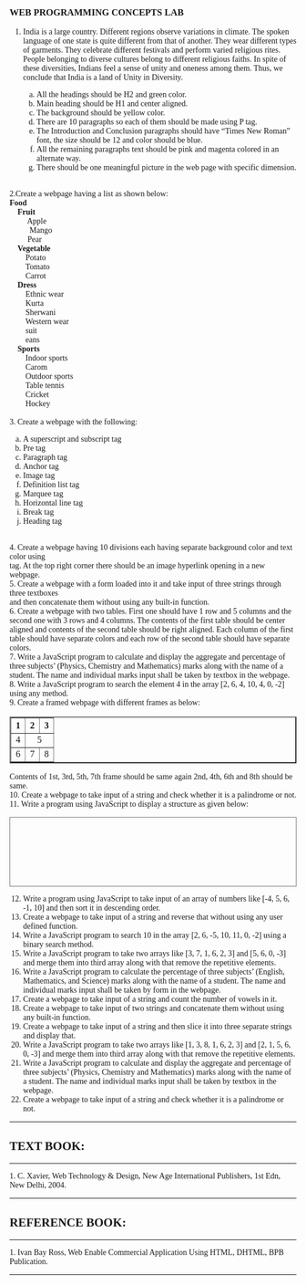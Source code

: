 ### WEB PROGRAMMING CONCEPTS LAB

<style>
    pre {
        box-sizing: border-box;
        width: 100%;
        padding: 0;
        margin: 0;
        overflow: auto;
        overflow-y: hidden;
        font-size: 12px;
        line-height: 20px;
        background: #efefef;
        border: 1px solid #777;
        background: url(lines.png) repeat 0 0;
        padding: 10px;
        color: #333;
    }
</style>
<body style="font-family:cursive">
<div>

1. India is a large country. Different regions observe variations in climate. The spoken language of one 
state is quite different from that of another. They wear different types of garments. They celebrate different 
festivals and perform varied religious rites. People belonging to diverse cultures belong to different religious 
faiths. In spite of these diversities, Indians feel a sense of unity and oneness among them. Thus, we conclude 
that India is a land of Unity in Diversity. 

    <ol type="a">
        <li>All the headings should be H2 and green color.</li>
        <li>Main heading should be H1 and center aligned.
        </li>
        <li> The background should be yellow color. </li>
        <li>There are 10 paragraphs so each of them should be made using P tag. </li>
        <li>The Introduction and Conclusion paragraphs should have “Times New Roman” font, the size should be 12 and color should be blue. </li>
        <li>All the remaining paragraphs text should be pink and magenta colored in an alternate way. </li>
        <li> There should be one meaningful picture in the web page with specific dimension.</li>
       
    </ol>
<br>
   2.Create a webpage having a list as shown below: <br>
<b>Food</b><br>
&emsp;<b>Fruit</b><br>
      &emsp;&emsp;  Apple <br>
      &emsp; &emsp; Mango <br>
     &emsp;&emsp; Pear <br>
&emsp;<b>Vegetable</b><br>
&emsp;&emsp;Potato <br>
&emsp;&emsp;Tomato  <br>
&emsp;&emsp;Carrot <br>
&emsp;<b>Dress</b><br>
&emsp;&emsp;Ethnic wear <br>
&emsp;&emsp;Kurta <br>
&emsp;&emsp;Sherwani <br>
&emsp;&emsp;Western wear<br> 
&emsp;&emsp;suit <br>
&emsp;&emsp;eans <br>
&emsp;<b>Sports</b><br>
&emsp;&emsp;Indoor sports<br>
&emsp;&emsp;Carom <br>
&emsp;&emsp;Outdoor sports<br>
&emsp;&emsp;Table tennis <br>
&emsp;&emsp;Cricket <br>
&emsp;&emsp;Hockey <br>
<br>
3. Create a webpage with the following: 
<ol type="a">
    <li>A superscript and subscript tag </li>
    <li>Pre tag</li>
    <li>Paragraph tag </li>
    <li>Anchor tag </li>
    <li>Image tag </li>
    <li>Definition list tag </li>
    <li>Marquee tag </li>
    <li> Horizontal line tag </li>
    <li>Break tag </li>
    <li>Heading tag </li>
</ol>
<br>
4. Create a webpage having 10 divisions each having separate background color and text color using <DIV> tag. At the top right corner there should be an image hyperlink opening in a new webpage. 
    <br>
5. Create a webpage with a form loaded into it and take input of three strings through three textboxes <br>
and then concatenate them without using any built-in function. <br>
6. Create a webpage with two tables. First one should have 1 row and 5 columns and the second one with 
3 rows and 4 columns. The contents of the first table should be center aligned and contents of the second table 
should be right aligned. Each column of the first table should have separate colors and each row of the second 
table should have separate colors. <br>
7. Write a JavaScript program to calculate and display the aggregate and percentage of three subjects’ 
(Physics, Chemistry and Mathematics) marks along with the name of a student. The name and individual 
marks input shall be taken by textbox in the webpage. <br>
8. Write a JavaScript program to search the element 4 in the array [2, 6, 4, 10, 4, 0, -2] using any method.<br> 
9. Create a framed webpage with different frames as below: <br>
    
<table border="2" width="45%">
<thead>
  <tr>
    <th >1</th>
    <th >2</th>
    <th >3</th>
  </tr>
</thead>
<tbody>
  <tr align="center">
    <td >4</td>
    <td colspan="2">5</td>
   
  </tr>
  <tr align="center">
    <td >6</td>
    <td >7</td>
    <td >8</td>
  </tr>
</tbody>
</table>

Contents of 1st, 3rd, 5th, 7th frame should be same again 2nd, 4th, 6th and 8th should be same. <br>
10.  Create a webpage to take input of a string and check whether it is a palindrome or not. <br>
11.  Write a program using JavaScript to display a structure as given below: <br>
<pre style="color:white">
*
* *
* * *
* * * *
* * * * *
</pre>
12.   Write a program using JavaScript to take input of an array of numbers like [-4, 5, 6, -1, 10] and then sort 
it in descending order.<br> 
13.   Create a webpage to take input of a string and reverse that without using any user defined function.<br> 
14.   Write a JavaScript program to search 10 in the array [2, 6, -5, 10, 11, 0, -2] using a binary search 
method.<br> 
15.  Write a JavaScript program to take two arrays like [3, 7, 1, 6, 2, 3] and [5, 6, 0, -3] and merge them 
into third array along with that remove the repetitive elements. <br>
16.  Write a JavaScript program to calculate the percentage of three subjects’ (English, Mathematics, and 
Science) marks along with the name of a student. The name and individual marks input shall be taken by 
form in the webpage. <br>
17. Create a webpage to take input of a string and count the number of vowels in it. <br>
18. Create a webpage to take input of two strings and concatenate them without using any built-in function.<br>
19. Create a webpage to take input of a string and then slice it into three separate strings and display that. <br>
20. Write a JavaScript program to take two arrays like [1, 3, 8, 1, 6, 2, 3] and [2, 1, 5, 6, 0, -3] and merge 
them into third array along with that remove the repetitive elements. <br>
21. Write a JavaScript program to calculate and display the aggregate and percentage of three subjects’ 
(Physics, Chemistry and Mathematics) marks along with the name of a student. The name and individual 
marks input shall be taken by textbox in the webpage. <br>
22. Create a webpage to take input of a string and check whether it is a palindrome or not.<br>
<hr>
<h2> TEXT BOOK:</h2>

<hr>
1. C. Xavier, Web Technology & Design, New Age International Publishers, 1st Edn, New Delhi, 2004. 

<hr>
<h2> REFERENCE BOOK:</h2>

<hr>
1. Ivan Bay Ross, Web Enable Commercial Application Using HTML, DHTML, BPB Publication.
<hr>
</DIV>
